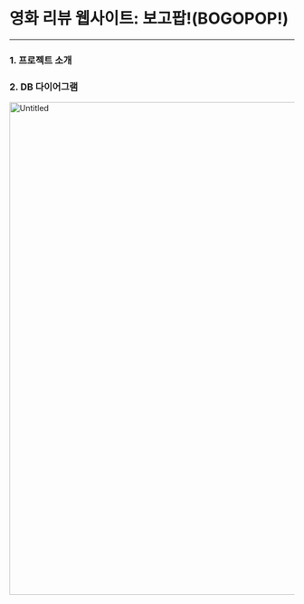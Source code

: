 영화 리뷰 웹사이트: 보고팝!(BOGOPOP!)
=================
-------------------------
### 1. 프로젝트 소개

### 2. DB 다이어그램
<img width="872" alt="Untitled" src="https://github.com/KNUwarriors/bogopop/assets/98182362/c282c70e-8303-4507-8d90-802983f57a30">


